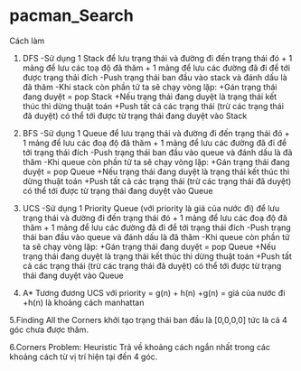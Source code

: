 # pacman_Search
Cách làm
1. DFS -Sử dụng 1 Stack để lưu trạng thái và đường đi đến trạng thái đó + 1 mảng để lưu các toạ độ đã thăm + 1 mảng để lưu các đường đã đi để tới được trạng thái đích -Push trạng thái ban đầu vào stack và đánh dấu là đã thăm -Khi stack còn phần tử ta sẽ chạy vòng lặp: +Gán trạng thái đang duyệt = pop Stack +Nếu trạng thái đang duyệt là trạng thái kết thúc thì dừng thuật toán +Push tất cả các trạng thái (trừ các trạng thái đã duyệt) có thể tới được từ trạng thái đang duyệt vào Stack

2. BFS -Sử dụng 1 Queue để lưu trạng thái và đường đi đến trạng thái đó + 1 mảng để lưu các đoạ độ đã thăm + 1 mảng để lưu các đường đã đi để tới trạng thái đích -Push trạng thái ban đầu vào queue và đánh dấu là đã thăm -Khi queue còn phần tử ta sẽ chạy vòng lặp: +Gán trạng thái đang duyệt = pop Queue +Nếu trạng thái đang duyệt là trạng thái kết thúc thì dừng thuật toán +Push tất cả các trạng thái (trừ các trạng thái đã duyệt) có thể tới được từ trạng thái đang duyệt vào Queue

3. UCS -Sử dụng 1 Priority Queue (với priority là giá của nước đi) để lưu trạng thái và đường đi đến trạng thái đó + 1 mảng để lưu các đoạ độ đã thăm + 1 mảng để lưu các đường đã đi để tới trạng thái đích -Push trạng thái ban đầu vào queue và đánh dấu là đã thăm -Khi queue còn phần tử ta sẽ chạy vòng lặp: +Gán trạng thái đang duyệt = pop Queue +Nếu trạng thái đang duyệt là trạng thái kết thúc thì dừng thuật toán +Push tất cả các trạng thái (trừ các trạng thái đã duyệt) có thể tới được từ trạng thái đang duyệt vào Queue

4. A*
Tương đương UCS với priority = g(n) + h(n) +g(n) = giá của nước đi +h(n) là khoảng cách manhattan

5.Finding All the Corners
khởi tạo trạng thái ban đầu là [0,0,0,0] tức là cả 4 góc chưa được thăm.

6.Corners Problem: Heuristic
Trả về khoảng cách ngắn nhất trong các khoảng cách từ vị trí hiện tại đến 4 góc.
